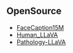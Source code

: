 ## OpenSource

<ul style="margin:0 0 5px;">
  <li><a href="https://huggingface.co/datasets/OpenFace-CQUPT/FaceCaption-15M/"><autocolor>FaceCaption15M</autocolor></a></li>
  <li><a href="https://huggingface.co/OpenFace-CQUPT/Human_LLaVA"><autocolor>Human_LLaVA</autocolor></a></li>
  <li><a href="https://huggingface.co/OpenFace-CQUPT/Pathology-LLaVA"><autocolor>Pathology-LLaVA</autocolor></a></li>
</ul>

